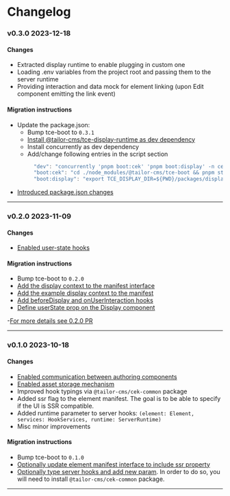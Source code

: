 # Changelog

### v0.3.0 2023-12-18

#### Changes
- Extracted display runtime to enable plugging in custom one
- Loading .env variables from the project root and passing them to the server
  runtime
- Providing interaction and data mock for element linking (upon Edit component
  emitting the link event)

#### Migration instructions
- Update the package.json:
  - Bump tce-boot to `0.3.1`
  - [Install @tailor-cms/tce-display-runtime as dev dependency](https://github.com/tailor-cms/tce-template/pull/26/files#diff-7ae45ad102eab3b6d7e7896acd08c427a9b25b346470d7bc6507b6481575d519R46)
  - Install concurrently as dev dependency
  - Add/change following entries in the script section
    ```js
      "dev": "concurrently 'pnpm boot:cek' 'pnpm boot:display' -n cek,display-runtime -c blue,cyan",
      "boot:cek": "cd ./node_modules/@tailor-cms/tce-boot && pnpm start",
      "boot:display": "export TCE_DISPLAY_DIR=${PWD}/packages/display/dist && cd ./node_modules/@tailor-cms/tce-display-runtime && pnpm dev optimize && pnpm dev",
    ```
- [Introduced package.json changes](https://github.com/tailor-cms/tce-template/pull/26/files#diff-7ae45ad102eab3b6d7e7896acd08c427a9b25b346470d7bc6507b6481575d519)

---

### v0.2.0 2023-11-09

#### Changes
- [Enabled user-state hooks](https://tailor-cms.github.io/xt/server-package.html#user-state-hooks)

#### Migration instructions
- Bump tce-boot to `0.2.0`
- [Add the display context to the manifest interface](https://github.com/tailor-cms/tce-template/pull/16/files#diff-363caee1e8047788dee5a0a3feca5d40a88c160dd36abadb550e8577ae0d3244R38)
- [Add the example display context to the manifest](https://github.com/tailor-cms/tce-template/pull/16/files#diff-c248ce0c077134efe1982e29743139541a2d28d6ace0e3f6e5a50cf09f1beaafR29)
- [Add beforeDisplay and onUserInteraction hooks](https://github.com/tailor-cms/tce-template/pull/16/files#diff-8e6dfbbfb522575fe7c568c2de518bf9de351de83c9dbb48eaa865cd54450eb3R40)
- [Define userState prop on the Display component](https://github.com/tailor-cms/tce-template/pull/16/files#diff-cfb5d05096f2f57087b355fa04ea9ac63033d96b4f1100db0991c69baa4aebc7R12)

-[For more details see 0.2.0 PR](https://github.com/tailor-cms/tce-template/pull/16/files)

---

### v0.1.0 2023-10-18

#### Changes
- [Enabled communication between authoring components](https://tailor-cms.github.io/xt/edit-package.html#communication-between-components)
- [Enabled asset storage mechanism](https://tailor-cms.github.io/xt/file-storage.html)
- Improved hook typings via `@tailor-cms/cek-common` package
- Added ssr flag to the element manifest. The goal is to be able to specify if
  the UI is SSR compatible.
- Added runtime parameter to server hooks:
  `(element: Element, services: HookServices, runtime: ServerRuntime)`
- Misc minor improvements

#### Migration instructions
- Bump tce-boot to `0.1.0`
- [Optionally update element manifest interface to include ssr property](https://github.com/tailor-cms/tce-template/blob/main/packages/manifest/src/interfaces.ts#L28)
- [Optionally type server hooks and add new param](https://github.com/tailor-cms/tce-template/blob/main/packages/server/src/index.ts#L6).
  In order to do so, you will need to install `@tailor-cms/cek-common` package.

---
